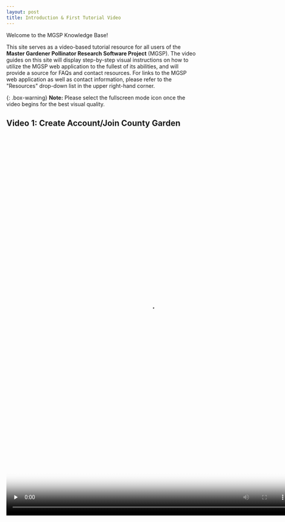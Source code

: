```yaml
---
layout: post
title: Introduction & First Tutorial Video
---
```


<p>Welcome to the MGSP Knowledge Base!</p>

This site serves as a video-based tutorial resource for all users of the **Master Gardener Pollinator Research Software Project** (MGSP).
The video guides on this site will display step-by-step visual instructions on how to utilize the MGSP web application to the fullest of its abilities, and will provide a source for FAQs and contact resources.
For links to the MGSP web application as well as contact information, please refer to the "Resources" drop-down list in the upper right-hand corner.

{: .box-warning}
**Note:** Please select the fullscreen mode icon once the video begins for the best visual quality.  


## Video 1: **Create Account/Join County Garden**

<video width='750' height='1000' align = 'center' poster="/img/video_poster.png" onclick="this.paused?this.play():this.pause();" preload='none' controls>
    <source src="/video/Test_Video.mp4" type="video/mp4" />
</video>





